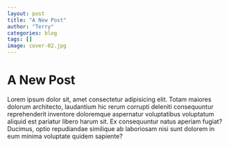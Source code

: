 ```yaml
---
layout: post
title: "A New Post"
author: "Terry"
categories: blog
tags: []
image: cover-02.jpg
---
```


# A New Post

Lorem ipsum dolor sit, amet consectetur adipisicing elit. Totam maiores dolorum architecto, laudantium hic rerum corrupti deleniti consequuntur reprehenderit inventore doloremque aspernatur voluptatibus voluptatum aliquid est pariatur libero harum sit. Ex consequuntur natus aperiam fugiat? Ducimus, optio repudiandae similique ab laboriosam nisi sunt dolorem in eum minima voluptate quidem sapiente?

